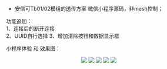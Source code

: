 - 安信可Tb01/02模组的透传方案 微信小程序源码，非mesh控制；

功能追加：  
1、连接后的断开连接  
2、UUID自行选择
3、增加清除按钮和数据显示框  

小程序体验 和 效果图：  
<p align="center">
  <img src="https://img-blog.csdnimg.cn/34e68f79fb3d481ca64d0f97b2447530.png" />
  <img src="https://img-blog.csdnimg.cn/c72515a8eab64c51afe8ec72f4e93b95.png?x-oss-process=image/watermark,type_d3F5LXplbmhlaQ,shadow_50,text_Q1NETiBATG92ZeS4tuS8iuWNoea0m-aWrw==,size_20,color_FFFFFF,t_70,g_se,x_16" />
  <img src="https://img-blog.csdnimg.cn/07e913a9180b4423b36a6ecc5bafb77d.png?x-oss-process=image/watermark,type_d3F5LXplbmhlaQ,shadow_50,text_Q1NETiBATG92ZeS4tuS8iuWNoea0m-aWrw==,size_9,color_FFFFFF,t_70,g_se,x_16" />
  <img src="https://img-blog.csdnimg.cn/a5e5acfabfed4ae19d8b092f2d8c47b4.png?x-oss-process=image/watermark,type_d3F5LXplbmhlaQ,shadow_50,text_Q1NETiBATG92ZeS4tuS8iuWNoea0m-aWrw==,size_10,color_FFFFFF,t_70,g_se,x_16" />
  <img src="https://img-blog.csdnimg.cn/84349c46404642feabb21dbd9b688371.png?x-oss-process=image/watermark,type_d3F5LXplbmhlaQ,shadow_50,text_Q1NETiBATG92ZeS4tuS8iuWNoea0m-aWrw==,size_10,color_FFFFFF,t_70,g_se,x_16" />
</p>